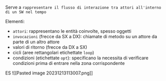 Serve a `rappresentare il flusso di interazione tra attori all'interno di un SW nel tempo`

Elementi:
- `attori`: rappresentano le entità coinvolte, spesso oggetti
- `invocazioni` (frecce da SX a DX): chiamate di metodo su un attore da parte di un altro attore
- valori di ritorno (frecce da DX a SX)
- cicli (aree rettangolari etichettate `loop`)
- condizioni (etichettate `opt`): specificano la necessita di verificare condizioni prima di entrare nella zona corrispondente

ES
![[Pasted image 20231213113007.png]]